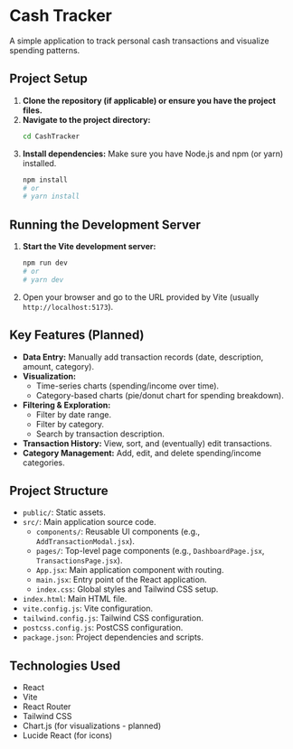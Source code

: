 # Cash Tracker

A simple application to track personal cash transactions and visualize spending patterns.

## Project Setup

1.  **Clone the repository (if applicable) or ensure you have the project files.**
2.  **Navigate to the project directory:**
    ```bash
    cd CashTracker
    ```
3.  **Install dependencies:**
    Make sure you have Node.js and npm (or yarn) installed.
    ```bash
    npm install
    # or
    # yarn install
    ```

## Running the Development Server

1.  **Start the Vite development server:**
    ```bash
    npm run dev
    # or
    # yarn dev
    ```
2.  Open your browser and go to the URL provided by Vite (usually `http://localhost:5173`).

## Key Features (Planned)

*   **Data Entry:** Manually add transaction records (date, description, amount, category).
*   **Visualization:**
    *   Time-series charts (spending/income over time).
    *   Category-based charts (pie/donut chart for spending breakdown).
*   **Filtering & Exploration:**
    *   Filter by date range.
    *   Filter by category.
    *   Search by transaction description.
*   **Transaction History:** View, sort, and (eventually) edit transactions.
*   **Category Management:** Add, edit, and delete spending/income categories.

## Project Structure

*   `public/`: Static assets.
*   `src/`: Main application source code.
    *   `components/`: Reusable UI components (e.g., `AddTransactionModal.jsx`).
    *   `pages/`: Top-level page components (e.g., `DashboardPage.jsx`, `TransactionsPage.jsx`).
    *   `App.jsx`: Main application component with routing.
    *   `main.jsx`: Entry point of the React application.
    *   `index.css`: Global styles and Tailwind CSS setup.
*   `index.html`: Main HTML file.
*   `vite.config.js`: Vite configuration.
*   `tailwind.config.js`: Tailwind CSS configuration.
*   `postcss.config.js`: PostCSS configuration.
*   `package.json`: Project dependencies and scripts.

## Technologies Used

*   React
*   Vite
*   React Router
*   Tailwind CSS
*   Chart.js (for visualizations - planned)
*   Lucide React (for icons)